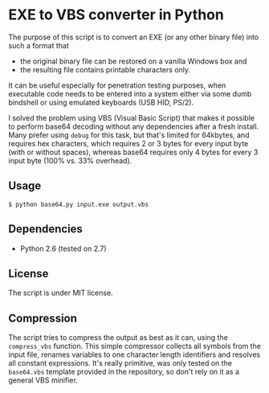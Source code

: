 EXE to VBS converter in Python
==============================

The purpose of this script is to convert an EXE (or any other binary file)
into such a format that

 - the original binary file can be restored on a vanilla Windows box and
 - the resulting file contains printable characters only.

It can be useful especially for penetration testing purposes, when executable
code needs to be entered into a system either via some dumb bindshell or
using emulated keyboards (USB HID, PS/2).

I solved the problem using VBS (Visual Basic Script) that makes it possible
to perform base64 decoding without any dependencies after a fresh install.
Many prefer using `debug` for this task, but that's limited for 64kbytes,
and requires hex characters, which requires 2 or 3 bytes for every input
byte (with or without spaces), whereas base64 requires only 4 bytes for
every 3 input byte (100% vs. 33% overhead).

Usage
-----

	$ python base64.py input.exe output.vbs

Dependencies
------------

 - Python 2.6 (tested on 2.7)

License
-------

The script is under MIT license.

Compression
-----------

The script tries to compress the output as best as it can, using the
`compress_vbs` function. This simple compressor collects all symbols from the
input file, renames variables to one character length identifiers and resolves
all constant expressions. It's really primitive, was only tested on the
`base64.vbs` template provided in the repository, so don't rely on it as a
general VBS minifier.
